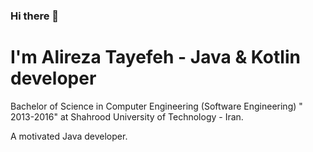 ### Hi there 👋

# I'm Alireza Tayefeh - Java & Kotlin developer

Bachelor of Science in Computer Engineering (Software Engineering) " 2013-2016" at Shahrood University of Technology - Iran.

A motivated Java developer.
